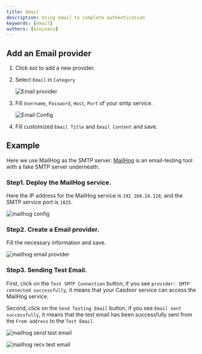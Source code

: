```yaml
---
title: Email
description: Using email to complete authentication
keywords: [email]
authors: [kininaru]
---
```


## Add an Email provider

1. Click `Add` to add a new provider.
2. Select `Email` in `Category`

    ![Email provider](/img/providers/emailprovider.png)

3. Fill `Username`, `Password`, `Host`, `Port` of your smtp service.

    ![Email Config](/img/providers/emailconfig.png)

4. Fill customized `Email Title` and `Email Content` and save.

## Example

Here we use MailHog as the SMTP server. [MailHog](https://github.com/mailhog/MailHog) is an email-testing tool with a fake SMTP server underneath.

### Step1. Deploy the MailHog service.

Here the IP address for the MailHog service is `192.168.24.128`, and the SMTP service port is `1025`.

![mailhog config](/img/providers/mailhog_conf.png)

### Step2. Create a Email provider.

Fill the necessary information and save.

![mailhog email provider](/img/providers/mailhog_email_provider_conf.png)

### Step3. Sending Test Email.

First, click on the `Test SMTP Connection` button, if you see `provider: SMTP connected successfully`, it means that your Casdoor service can access the MailHog service.

Second, click on the `Send Testing Email` button, if you see `Email sent successfully`, it means that the test email has been successfully sent from the `From address` to the `Test Email`.

![mailhog send test email](/img/providers/mailhog_send_test_email.png)

![mailhog recv test email](/img/providers/mailhog_recv_test_email.png)

